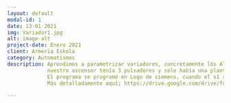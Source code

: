 ```yaml
---
layout: default
modal-id: 1
date: 13-01-2021
img: Variador1.jpg
alt: image-alt
project-date: Enero 2021
client: Armeria Eskola
category: Automatismos
description: Aprendimos a parametrizar variadores, concretamente lós Altisar. Tuvimos varios proyectos con él Altisar, entre uno de ellos fue hacer un ascensor,
             nuestro ascensor tenía 3 pulsadores y solo había una planta por lo cual el s1 era para subir a la planta el s2 para bajar y el s3 la seta de emergencia. 
             El programa se programó en Logo de siemens, cuando el s1 se pulsaba no se podia pulsar el s2 y viceversa.
             Más detalladamente aquí; https://drive.google.com/drive/folders/1w82fs9Vo---iSX6LbKwwvkj4TKCu-l8d?usp=sharing

---
```


